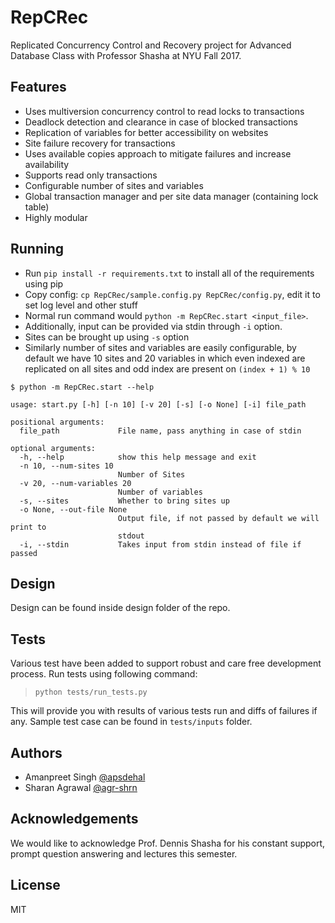 # RepCRec

Replicated Concurrency Control and Recovery project for Advanced Database Class with Professor Shasha at NYU Fall 2017.


## Features

- Uses multiversion concurrency control to read locks to transactions
- Deadlock detection and clearance in case of blocked transactions
- Replication of variables for better accessibility on websites
- Site failure recovery for transactions
- Uses available copies approach to mitigate failures and increase availability
- Supports read only transactions
- Configurable number of sites and variables
- Global transaction manager and per site data manager (containing lock table)
- Highly modular

## Running

- Run `pip install -r requirements.txt` to install all of the requirements using pip
- Copy config: `cp RepCRec/sample.config.py RepCRec/config.py`, edit it to set log level and other stuff
- Normal run command would `python -m RepCRec.start <input_file>`.
- Additionally, input can be provided via stdin through `-i` option.
- Sites can be brought up using `-s` option
- Similarly number of sites and variables are easily configurable, by default we have 10 sites and 20 variables in which even indexed are replicated on all sites and odd index are present on `(index + 1) % 10`   

```
$ python -m RepCRec.start --help

usage: start.py [-h] [-n 10] [-v 20] [-s] [-o None] [-i] file_path

positional arguments:
  file_path             File name, pass anything in case of stdin

optional arguments:
  -h, --help            show this help message and exit
  -n 10, --num-sites 10
                        Number of Sites
  -v 20, --num-variables 20
                        Number of variables
  -s, --sites           Whether to bring sites up
  -o None, --out-file None
                        Output file, if not passed by default we will print to
                        stdout
  -i, --stdin           Takes input from stdin instead of file if passed
```

## Design

Design can be found inside design folder of the repo.

## Tests

Various test have been added to support robust and care free development process. Run tests using following command:

> `python tests/run_tests.py`

This will provide you with results of various tests run and diffs of failures if any. Sample test case can be found in `tests/inputs` folder.

## Authors

- Amanpreet Singh [@apsdehal](https://github.com/apsdehal)
- Sharan Agrawal [@agr-shrn](https://github.com/agr-shrn)

## Acknowledgements

We would like to acknowledge Prof. Dennis Shasha for his constant support, prompt question answering and lectures this semester.

## License
MIT
